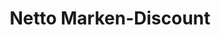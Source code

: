 ---
title: "Netto Marken-Discount"
url: /ottendorf-okrilla/netto-marken-discount-gaswerkstrasse/
shop: Supermarkt
---